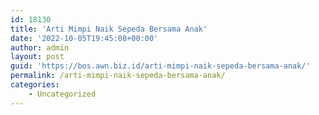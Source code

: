 ```yaml
---
id: 18130
title: 'Arti Mimpi Naik Sepeda Bersama Anak'
date: '2022-10-05T19:45:08+00:00'
author: admin
layout: post
guid: 'https://bos.awn.biz.id/arti-mimpi-naik-sepeda-bersama-anak/'
permalink: /arti-mimpi-naik-sepeda-bersama-anak/
categories:
    - Uncategorized
---
```


